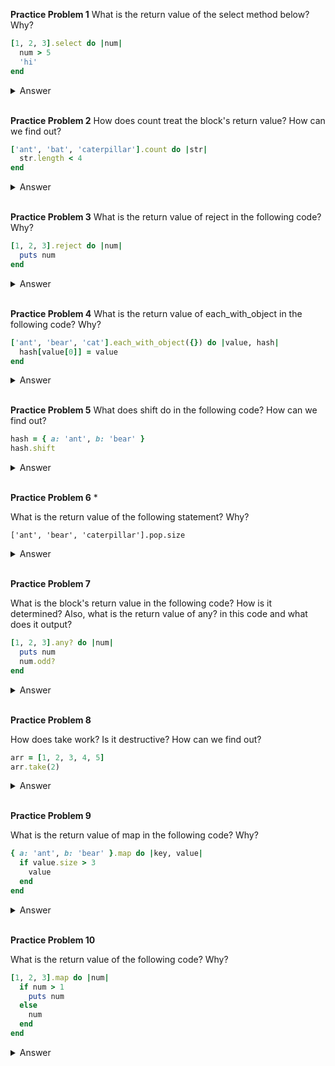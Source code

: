 **Practice Problem 1**
What is the return value of the select method below? Why?

```ruby
[1, 2, 3].select do |num|
  num > 5
  'hi'
end
```


<details><summary>Answer</summary>

select method returns the last line inside the block evaluating the truthiness of this return.
In this case as the last line inside the block is `'hi'` string and string is truthy
(not nil and not false), so will be true for each object inside the collection and  it will return `[1,2,3]`

***
*select performs selection based on the truthiness of the block's return value. In this case the return value will always be 'hi', which is a "truthy" value. Therefore select will return a new array containing all of the elements in the original array.*
***
</details>
<br>

**Practice Problem 2**
How does count treat the block's return value? How can we find out?

```ruby
['ant', 'bat', 'caterpillar'].count do |str|
  str.length < 4
end
```

<details><summary>Answer</summary>

We can take a look in the ruby documentation.
In my case I like to use it directly in my terminal as `ri -i` then I look first if the method is par of the `Enumerable` class and in this case it is, then `Enumerable#count`.
In the documentation:
> Returns the number of items in enum through enumeration.
> If a block is given, it counts the number of elements **yielding a true value**.
R-Doc example:
```ruby
ary = [1, 2, 4, 2]
ary.count{ |x| x%2==0 } #=> 3
```

In our case, there are two items smaller than 4 `'ant', 'bat'` then, as it is `true` in two cases, it will return `2`.

***
*if we don't know how count treats the block's return value, then we should consult the docs for Array#count. Our answer is in the description:*

> ***If a block is given, counts the number of elements for which the block returns a true value.***

*Based on this information, we can conclude that count only counts an element if the block's return value evaluates to true. This means that count considers the truthiness of the block's return value.*
***
</details>
<br>

**Practice Problem 3**
What is the return value of reject in the following code? Why?

```ruby
[1, 2, 3].reject do |num|
  puts num
end
```

<details><summary>Answer</summary>

We can take a look in the ruby documentation.

But as I am familiar with `#reject` method I can tell that will only include what returns falsey.
In our case we return `nil` so the return will be `[1,2,3]` and the output will be `1\n2\n3\n`
In any case as I am not sure if it is an array returning I will check the documentation.
> Returns an array for all elements of enum for which the given block returns false.

`(1..10).reject { |i|  i % 3 == 0 }   #=> [1, 2, 4, 5, 7, 8, 10]`

yes it returns an array.

***

`# => [1, 2, 3]`
*Since puts always returns nil, you might think that no values would be selected and an empty array would be returned. The important thing to be aware of here is how reject treats the return value of the block. reject returns a new array containing items where the block's return value is "falsey". In other words, if the return value was false or nil the element would be selected.*
***
</details>
<br>


**Practice Problem 4**
What is the return value of each_with_object in the following code? Why?

```ruby
['ant', 'bear', 'cat'].each_with_object({}) do |value, hash|
  hash[value[0]] = value
end
```
<details><summary>Answer</summary>

`#each_with_object` method it is quite particular.
first it takes one argument, this argument is the return collection or data structure we will return.
then in this case we are calling the method in an array collection and we have a block with two block arguments `value` and `hash`, as it is with the names
the first block argument it is the value in each iteration and the second argument it
is the initialized element in the argument.

Inside the block we are defining a hash key with the first leter inside the current iteration value so, in the first iteration `value[0]` is `"ant"[0]= a`... And so on.

it will return
> `{'a'=>'ant', 'b'=>'bear', 'c'=> 'cat'}`

***

`# => { "a" => "ant", "b" => "bear", "c" => "cat" }`

*Based on our knowledge of each, it might be reasonable to think that each_with_object returns the original collection. That isn't the case, though. When we invoke each_with_object, we pass in an object ({} here) as an argument. That object is then passed into the block and its updated value is returned at the end of each iteration. Once each_with_object has iterated over the calling collection, it returns the initially given object, which now contains all of the updates.*

*In this code, we start with the hash object, {}. On the first iteration, we add "a" => "ant" to the hash. On the second, we add "b" => "bear", and on the last iteration, we add "c" => "cat". Thus, #each_with_object in this example returns a hash with those 3 elements.*

***
</details>
<br>


**Practice Problem 5**
What does shift do in the following code? How can we find out?

```ruby
hash = { a: 'ant', b: 'bear' }
hash.shift
```

<details><summary>Answer</summary>
In ruby documentation:

`Hash#shift`
>  Removes a key-value pair from hsh and returns it as the two-item
array [ key, value ], or the hash's default value if the hash is empty.

```ruby
  h = { 1 => "a", 2 => "b", 3 => "c" }
  h.shift   #=> [1, "a"]
  h         #=> {2=>"b", 3=>"c"}
```

If I understud well, we will have the first key,value as an array pair and will mutate the object removing the first `key,value` from the hash.

in our case:

```ruby
hash = { a: 'ant', b: 'bear' }
hash.shift # [:a, 'ant']
hash # => {b: 'bear'}
```

***

*`shift` destructively removes the first key-value pair in hash and returns it as a two-item array. If we didn't already know how shift worked, we could easily learn by checking the docs for Hash#shift. The description for this method confirms our understanding:*

> *Removes a key-value pair from hsh and returns it as the two-item array [ key, value ], or the hash’s default value if the hash is empty.*

*There are quite a few Ruby methods, and you're not expected to know them all. That's why knowing how to read the Ruby documentation is so important. If you don't know how a method works you can always check the docs.*

***
</details>
<br>

**Practice Problem 6** *

What is the return value of the following statement? Why?

`['ant', 'bear', 'caterpillar'].pop.size`

<details><summary>Answer</summary>
We are calling 2 different methods on an array object.
By parts:

`Array#pop` will remove the last object inside the collection, it is a destructive method, it means that the object will be removed but the object array is the same.
The return it is the removed item.

As it is a chained method we have now "catepillar" as return and will call the next method inside of.Then:
`String#size` it returns the size of the string as an integer.

this will return

`['ant', 'bear', 'caterpillar'].pop.size # => 11`

***

`# => 11`
*There are a couple things going on here. First, pop is being called on the array. pop destructively removes the last element from the calling array and returns it. Second, size is being called on the return value by pop. Once we realize that size is evaluating the return value of pop (which is "caterpillar") then the final return value of 11 should make sense.*

***
</details>
<br>

**Practice Problem 7**

What is the block's return value in the following code? How is it determined? Also, what is the return value of any? in this code and what does it output?

```ruby
[1, 2, 3].any? do |num|
  puts num
  num.odd?
end
```

<details><summary>Answer</summary>

`Array#any?` is iterating in each object and it returns the last line of the block
, when some of the items is truthy with the condition, it will return `true` and **will output the first item in the collection(it is only invoked once because we raise the true condition on the first item, otherwise we will have the rest of items until it raise the first truthy condition (short circuit behaviour) )** *.

In this case
```ruby
[1, 2, 3].any? do |num|
  puts num
  num.odd?
end
# 1 => true
```
***
*The return value of the block is determined by the return value of the last expression within the block. In this case the last statement evaluated is num.odd?, which returns a boolean. Therefore the block's return value will be a boolean, since Integer#odd? can only return true or false.*

*Since the Array#any? method returns true if the block ever returns a value other than false or nil, and the block returns true on the first iteration, we know that any? will return true. What is also interesting here is any? stops iterating after this point since there is no need to evaluate the remaining items in the array; therefore, puts num is only ever invoked for the first item in the array: 1.*
***
</details>
</br>

**Practice Problem 8**

How does take work? Is it destructive? How can we find out?

```ruby
arr = [1, 2, 3, 4, 5]
arr.take(2)
```

<details><summary>Answer</summary>

I used before `Array#take` if I remember well, it takes the n items starting from `index[0]` or from the first that in this case is 1.
So will take the first two items of the array and will return them into a new array
I don't think this method is destructive.

```ruby
arr = [1, 2, 3, 4, 5]
arr.take(2) # => [1,2]
arr # => [1, 2, 3, 4, 5]
```

`#take` is not destructive, the best way to find out is trying directly on `pry/irb`.

it means that creates a new array with the result and is not mutating the actual array.

To make it destuctive we can use `#slice!` in case we want the same array as before but destructive:

```ruby
arr = [1, 2, 3, 4, 5]
arr.slice!(0,2) # => [1,2]
arr # => [3, 4, 5]
```
**
Actually `Array#slice(0,2)` is the same as `Array#take(2)`


***

*If you're unsure of how a method works the best thing to do is to read its documentation. Along with that, testing the method in irb can be very helpful. In this case we can quickly check if take is destructive or not by running the code in irb.*

```ruby
irb :001 > arr = [1, 2, 3, 4, 5]
irb :002 > arr.take(2)
=> [1, 2]
irb :003 > arr
=> [1, 2, 3, 4, 5]
```

*By reading the docs and testing the method in irb, we're able to determine that Array#take selects a specified number of elements from an array. We're also able to verify that it isn't a destructive method.*

***
</details>
</br>

**Practice Problem 9**

What is the return value of map in the following code? Why?

```ruby
{ a: 'ant', b: 'bear' }.map do |key, value|
  if value.size > 3
    value
  end
end
```

<details><summary>Answer</summary>

`=> [ nil, 'bear'] `

`Enumerator#map` returns an array with the last return line of the code.
First iteration is false, then value is nil. second value is true then
we return the value itself.


***

`# => [nil, "bear"]`
*There are some interesting things to point out here. First, the return value of map is an array, which is the collection type that map always returns. Second, where did that nil come from? If we look at the if condition (value.size > 3), we'll notice that it evaluates to true when the length of value is greater than 3. In this case, the only value with a length greater than 3 is 'bear'. This means that for the first element, 'ant', the condition evaluates to false and value isn't returned.*

*When none of the conditions in an if statement evaluates as true, the if statement itself returns nil. That's why we see nil as the first element in the returned array.*

***

</details>
</br>

**Practice Problem 10**

What is the return value of the following code? Why?

```ruby
[1, 2, 3].map do |num|
  if num > 1
    puts num
  else
    num
  end
end
```

<details><summary>Answer</summary>

`Enumerable#map` is iterating each object inside the collection and transforming and returning last line inside a block of each element in a new array.

in this case.
`2\n 3\n => [1, nil, nil]` as first object is smaller/equal than 1 will return `1`
the other two elements are outputing `2` and `3` but returning nil
***
*We can determine the block's return value by looking at the return value of the last statement evaluated within the block. In this case it's a bit tricky because of the if statement. For the first element, the if condition evaluates to false, which means num is the block's return value for that iteration. For the rest of the elements in the array, num > 1 evaluates to true, which means puts num is the last statement evaluated, which in turn, means that the block's return value is nil for those iterations.*

Therefore, the return value of map is:

`# => [1, nil, nil]`

***
</details>